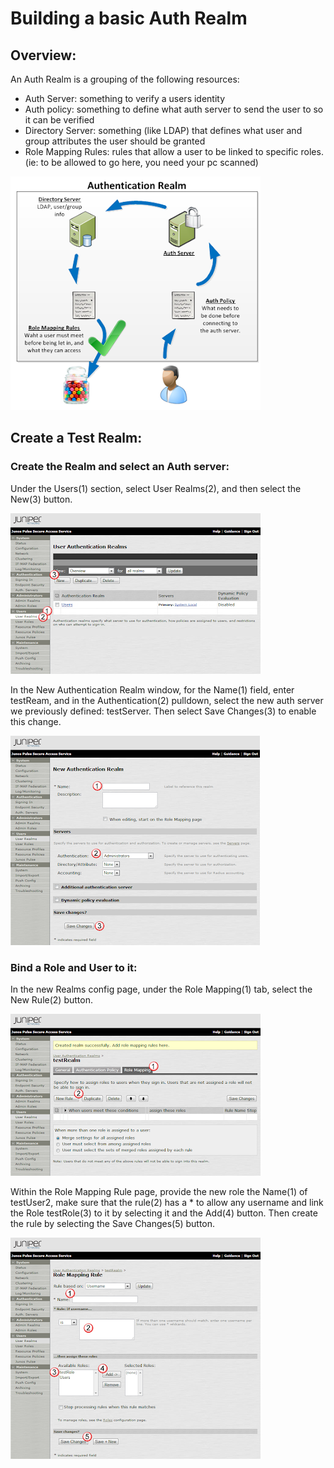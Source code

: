 # Building a basic Auth Realm

## Overview:
An Auth Realm is a grouping of the following resources:
- Auth Server: something to verify a users identity
- Auth policy: something to define what auth server to send the user to so it can be verified
- Directory Server: something (like LDAP) that defines what user and group attributes the user should be granted
- Role Mapping Rules: rules that allow a user to be linked to specific roles.  (ie: to be allowed to go here, you need your pc scanned)

<img src="../img/j74.png">


## Create a Test Realm:

### Create the Realm and select an Auth server:
Under the Users(1) section, select User Realms(2), and then select the New(3) button. 

<img src="../img/j75.png">

In the New Authentication Realm window, for the Name(1) field, enter testReam, and in the Authentication(2) pulldown, select the new auth server we previously defined: testServer.  Then select Save Changes(3) to enable this change.

<img src="../img/j76.png">

### Bind a Role and User to it:
In the new Realms config page, under the Role Mapping(1) tab, select the New Rule(2) button. 

<img src="../img/j77.png">

Within the Role Mapping Rule page, provide the new role the Name(1) of testUser2, make sure that the rule(2) has a * to allow any username and link the Role testRole(3) to it by selecting it and the Add(4) button.  Then create the rule by selecting the Save Changes(5) button.

<img src="../img/j78.png">